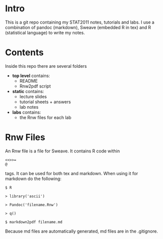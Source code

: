 # Intro

This is a git repo containing my STAT2011 notes, tutorials and labs. I use a combination of pandoc (markdown), Sweave (embedded R in tex) and R (statistical language) to write my notes.

# Contents

Inside this repo there are several folders

* **top level** contains:
  * README
  * Rnw2pdf script
* **static** contains:
  * lecture slides
  * tutorial sheets + answers
  * lab notes
* **labs** contains:
  * the Rnw files for each lab

# Rnw Files

An Rnw file is a file for Sweave. It contains R code within 
```
<<>>=
@
```
tags. It can be used for both tex and markdown. When using it for markdown do the following:
```
$ R

> library('ascii')

> Pandoc('filename.Rnw')

> q()

$ markdown2pdf filename.md
```

Because md files are automatically generated, md files are in the .gitignore.
